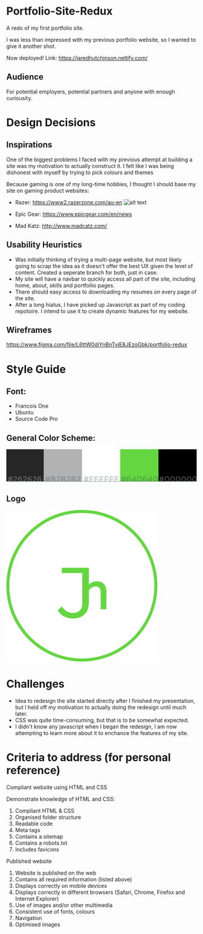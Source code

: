 # Portfolio-Site-Redux
A redo of my first portfolio site.

I was less than impressed with my previous portfolio website, so I wanted to give it another shot.

Now deployed!
Link: https://jaredhutchinson.netlify.com/

## Audience
For potential employers, potential partners and anyone with enough curiousity.

# Design Decisions

## Inspirations
One of the biggest problems I faced with my previous attempt at building a site was my motivation to actually construct it. I felt like I was being dishonest with myself by trying to pick colours and themes

Because gaming is one of my long-time hobbies, I thought I should base my site on gaming product websites:

- Razer: https://www2.razerzone.com/au-en
![alt text](https://raw.githubusercontent.com/JazzHutchy/portfolio-site-redux/edit/master/to/img.png)

- Epic Gear: https://www.epicgear.com/en/news
- Mad Katz: http://www.madcatz.com/

## Usability Heuristics
- Was initially thinking of trying a multi-page website, but most likely going to scrap the idea as it doesn't offer the best UX given the level of content. Created a seperate branch for both, just in case.
- My site will have a navbar to quickly access all part of the site, including home, about, skills and portfoilio pages.
- There should easy access to downloading my resumes on every page of the site.
- After a long hiatus, I have picked up Javascript as part of my coding repotoire. I intend to use it to create dynamic features for my website.

## Wireframes
https://www.figma.com/file/L6ttW0diYnBnTviE8JEzoGbk/portfolio-redux

# Style Guide
## Font:
- Francois One
- Ubuntu
- Source Code Pro

## General Color Scheme:
![Color scheme](https://github.com/JazzHutchy/portfolio-site-redux/blob/ongoing-improvements/readme-images/color-scheme.png)

## Logo
![Color scheme](https://github.com/JazzHutchy/portfolio-site-redux/blob/ongoing-improvements/readme-images/logo.svg)

# Challenges
- Idea to redesign the site started directly after I finished my presentation, but I held off my motivation to actually doing the redesign until much later.
- CSS was quite time-consuming, but that is to be somewhat expected.
- I didn't know any javascript when I began the redesign, I am now attempting to learn more about it to enchance the features of my site.

# Criteria to address (for personal reference)
Compliant website using HTML and CSS

Demonstrate knowledge of HTML and CSS:
1. Compliant HTML & CSS
2. Organised folder structure
3. Readable code
4. Meta tags
5. Contains a sitemap
6. Contains a robots.txt
7. Includes favicons

Published website

1. Website is published on the web
2. Contains all required information (listed above)
5. Displays correctly on mobile devices
6. Displays correctly in different browsers (Safari, Chrome, Firefox and Internet Explorer)
7. Use of images and/or other multimedia
8. Consistent use of fonts, colours
9. Navigation
10. Optimised images
